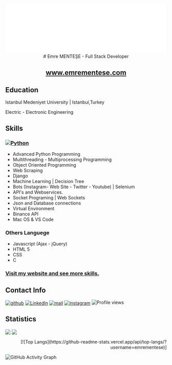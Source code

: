 <div align="center">
    <img src="readme.svg" alt="css-in-readme">
</div>

<div align="center">
    # Emre MENTEŞE - Full Stack Developer
    

</div>
<div align="center">

## www.emrementese.com 
</div>

## Education
Istanbul Medeniyet University | Istanbul,Turkey

Electric - Electronic Engineering

## Skills
### [<img src='https://www.python.org/static/community_logos/python-logo-generic.svg' alt='Python' height='30'>](#)
  - Advanced Python Programming                                                                                                                                     
  - Multithreading - Multiprocessing Programming
  - Object Oriented Programming
  - Web Scraping
  - Django
  - Machine Learning | Decision Tree
  - Bots (Instagram- Web Site - Twitter - Youtube) | Selenium
  - API's and Webservices.
  - Socket Programing | Web Sockets
  - Json and Database connections
  - Virtual Environment
  - Binance API
  - Mac OS & VS Code


### Others Languege
  - Javascript (Ajax - jQuery)
  - HTML 5
  - CSS
  - C
### [Visit my website and see more skills.](http://www.emrementese.com/deneyim/)

## Contact Info
[<img src='https://img.shields.io/badge/GitHub-100000?style=for-the-badge&logo=github&logoColor=white' alt='github' align="center" height='35'>](https://github.com/emrementese)    [<img src='https://img.shields.io/badge/LinkedIn-0077B5?style=for-the-badge&logo=linkedin&logoColor=white' alt='LinkedIn' align="center" height='34'>](https://www.linkedin.com/in/emre-mente%C5%9Fe-b55044217/)    [<img src='https://img.shields.io/badge/Gmail-D14836?style=for-the-badge&logo=gmail&logoColor=white' alt='mail' align="center" height='34'>](https://mail.google.com/mail/u/0/?fs=1&tf=cm&source=mailto&su=Ol%C3%A1+Stefany&to=emrementese@gmail.com)   [<img src='https://img.shields.io/badge/Instagram-E4405F?style=for-the-badge&logo=instagram&logoColor=white' alt='instagram' align="center" height='30'>](https://www.instagram.com/emre_mentese/)  ![Profile views](https://gpvc.arturio.dev/emreeemntese) 

## Statistics

<p>
<p align="left">
  <img align="center" src="https://github-readme-stats.vercel.app/api?username=emrementese&count_private=true&show_icons=trueline_height=21&theme=github_dark">
  <img align="center" src="https://github-readme-streak-stats.herokuapp.com/?user=emrementese&theme=holi-theme">
  
 </p>
 <p align="right">
  [![Top Langs](https://github-readme-stats.vercel.app/api/top-langs/?username=emrementese)]
 </p>

</p>


![GitHub Activity Graph](https://activity-graph.herokuapp.com/graph?username=emrementese)  
